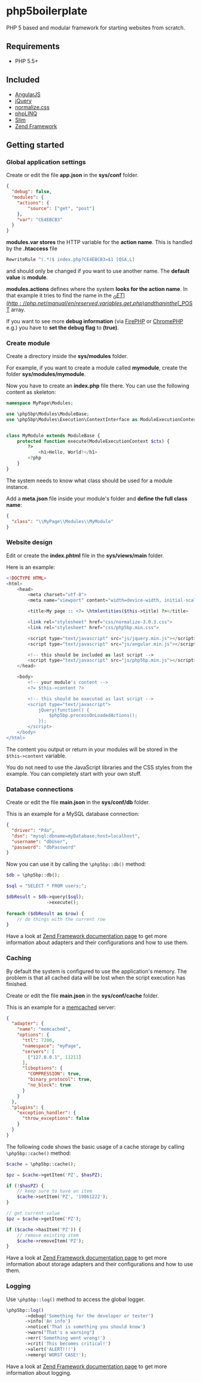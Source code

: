 # php5boilerplate

PHP 5 based and modular framework for starting websites from scratch.

## Requirements

* PHP 5.5+

## Included

* [AngularJS](https://angularjs.org/)
* [jQuery](https://jquery.com/)
* [normalize.css](https://github.com/necolas/normalize.css/)
* [phpLINQ](https://github.com/mkloubert/phpLINQ/)
* [Slim](http://www.slimframework.com/)
* [Zend Framework](http://framework.zend.com/)

## Getting started

### Global application settings

Create or edit the file **app.json** in the **sys/conf** folder.

```json
{
  "debug": false,
  "modules": {
    "actions": {
        "source": ["get", "post"]
    },
    "var": "CE4EBCB3"
  }
}
```

**modules.var stores** the HTTP variable for the **action name**. This is handled by the **.htaccess** file

```apache
RewriteRule ^(.*)$ index.php?CE4EBCB3=$1 [QSA,L]
```

and should only be changed if you want to use another name. The **default value** is **module**.

**modules.actions** defines where the system **looks for the action name**. In that example it tries to find the name in the [$_GET](http://php.net/manual/en/reserved.variables.get.php) and than in the [$_POST](http://php.net/manual/en/reserved.variables.post.php) array.

If you want to see more **debug information** (via [FirePHP](https://github.com/firephp/firephp-core) or [ChromePHP](https://github.com/ccampbell/chromephp) e.g.) you have to **set the debug flag** to **(true)**.

### Create module

Create a directory inside the **sys/modules** folder.

For example, if you want to create a module called **mymodule**, create the folder **sys/modules/mymodule**.

Now you have to create an **index.php** file there. You can use the following content as skeleton:

```php
namespace MyPage\Modules;

use \php5bp\Modules\ModuleBase;
use \php5bp\Modules\Execution\ContextInterface as ModuleExecutionContext;


class MyModule extends ModuleBase {
    protected function execute(ModuleExecutionContext $ctx) {
        ?>
            <h1>Hello, World!</h1>
        <?php
    }
}
```

The system needs to know what class should be used for a module instance.

Add a **meta.json** file inside your module's folder and **define the full class name**:

```json
{
  "class": "\\MyPage\\Modules\\MyModule"
}
```

### Website design

Edit or create the **index.phtml** file in the **sys/views/main** folder.

Here is an example:

```php
<!DOCTYPE HTML>
<html>
    <head>
        <meta charset="utf-8">
        <meta name="viewport" content="width=device-width, initial-scale=1">

        <title>My page :: <?= \htmlentities($this->title) ?></title>

        <link rel="stylesheet" href="css/normalize-3.0.3.css">
        <link rel="stylesheet" href="css/php5bp.min.css">

        <script type="text/javascript" src="js/jquery.min.js"></script>
        <script type="text/javascript" src="js/angular.min.js"></script>

        <!-- this should be included as last script -->
        <script type="text/javascript" src="js/php5bp.min.js"></script>
    </head>

    <body>
        <!-- your module's content -->
        <?= $this->content ?>

        <!-- this should be executed as last script -->
        <script type="text/javascript">
            jQuery(function() {
                $php5bp.processOnLoadedActions();
            });
        </script>
    </body>
</html>
```

The content you output or return in your modules will be stored in the `$this->content` variable.

You do not need to use the JavaScript libraries and the CSS styles from the example. You can completely start with your own stuff.

### Database connections

Create or edit the file **main.json** in the **sys/conf/db** folder.

This is an example for a MySQL database connection:

```json
{
  "driver": "Pdo",
  "dsn": "mysql:dbname=myDatabase;host=localhost",
  "username": "dbUser",
  "password": "dbPassword"
}
```

Now you can use it by calling the `\php5bp::db()` method:

```php
$db = \php5bp::db();

$sql = "SELECT * FROM users;";

$dbResult = $db->query($sql);
               ->execute();
               
foreach ($dbResult as $row) {
    // do things with the current row
}
```

Have a look at [Zend Framework documentation page](http://framework.zend.com/manual/current/en/modules/zend.db.adapter.html) to get more information about adapters and their configurations and how to use them.

### Caching

By default the system is configured to use the application's memory. The problem is that all cached data will be lost when the script execution has finished.

Create or edit the file **main.json** in the **sys/conf/cache** folder.

This is an example for a [memcached](http://php.net/manual/en/book.memcached.php) server:

```json
{
  "adapter": {
    "name": "memcached",
    "options": {
      "ttl": 7200,
      "namespace": "myPage",
      "servers": [
        ["127.0.0.1", 11211]
      ],
      "liboptions": {
        "COMPRESSION": true,
        "binary_protocol": true,
        "no_block": true
      }
    }
  },
  "plugins": {
    "exception_handler": {
      "throw_exceptions": false
    }
  }
}
```

The following code shows the basic usage of a cache storage by calling `\php5bp::cache()` method:

```php
$cache = \php5bp::cache();

$pz = $cache->getItem('PZ', $hasPZ);

if (!$hasPZ) {
    // keep sure to have an item
    $cache->setItem('PZ', '19861222');
}

// get current value
$pz = $cache->getItem('PZ');

if ($cache->hasItem('PZ')) {
    // remove existing item
    $cache->removeItem('PZ');
}
```

Have a look at [Zend Framework documentation page](http://framework.zend.com/manual/current/en/modules/zend.cache.storage.adapter.html) to get more information about storage adapters and their configurations and how to use them.

### Logging

Use `\php5bp::log()` method to access the global logger.

```php
\php5bp::log()
       ->debug('Something for the developer or tester')
       ->info('An info')
       ->notice('That is something you should know')
       ->warn("That's a warning")
       ->err('Something went wrong!')
       ->crit('This becomes critical!')
       ->alert('ALERT!!!')
       ->emerg('WORST CASE!');
```

Have a look at [Zend Framework documentation page](http://framework.zend.com/manual/current/en/modules/zend.log.overview.html) to get more information about logging.
